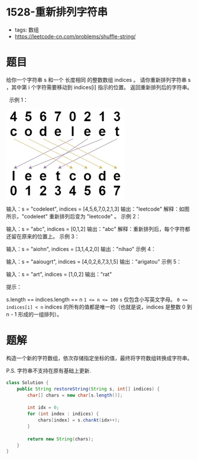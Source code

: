 # 1528-重新排列字符串

- tags: 数组
- https://leetcode-cn.com/problems/shuffle-string/

# 题目

给你一个字符串 s 和一个 长度相同 的整数数组 indices 。
请你重新排列字符串 s ，其中第 i 个字符需要移动到 indices[i] 指示的位置。
返回重新排列后的字符串。

 
示例 1：

![img](./img/1528_sample.jpeg)

输入：s = "codeleet", indices = [4,5,6,7,0,2,1,3]
输出："leetcode"
解释：如图所示，"codeleet" 重新排列后变为 "leetcode" 。
示例 2：

输入：s = "abc", indices = [0,1,2]
输出："abc"
解释：重新排列后，每个字符都还留在原来的位置上。
示例 3：

输入：s = "aiohn", indices = [3,1,4,2,0]
输出："nihao"
示例 4：

输入：s = "aaiougrt", indices = [4,0,2,6,7,3,1,5]
输出："arigatou"
示例 5：

输入：s = "art", indices = [1,0,2]
输出："rat"
 

提示：

s.length == indices.length == n
`1 <= n <= 100`
`s` 仅包含小写英文字母。
`0 <= indices[i] < n`
indices 的所有的值都是唯一的（也就是说，indices 是整数 0 到 n - 1 形成的一组排列）。

# 题解

构造一个新的字符数组，依次存储指定坐标的值，最终将字符数组转换成字符串。

P.S. 字符串不支持在原有基础上更新.

```java
class Solution {
    public String restoreString(String s, int[] indices) {
        char[] chars = new char[s.length()];
        
        int idx = 0;
        for (int index : indices) {
            chars[index] = s.charAt(idx++);
        }
        
        return new String(chars);
    }
}
```


